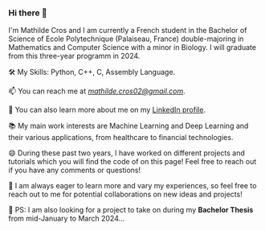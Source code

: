 ### Hi there 👋

I'm Mathilde Cros and I am currently a French student in the Bachelor of Science of Ecole Polytechnique (Palaiseau, France) double-majoring in Mathematics and Computer Science with a minor in Biology. I will graduate from this three-year programm in 2024.

🛠️ My Skills: Python, C++, C, Assembly Language.

📫 You can reach me at *mathilde.cros02@gmail.com*.

💬 You can also learn more about me on my [LinkedIn profile](https://www.linkedin.com/in/mathilde-cros2).

📚 My main work interests are Machine Learning and Deep Learning and their various applications, from healthcare to financial technologies. 

😄 During these past two years, I have worked on different projects and tutorials which you will find the code of on this page! Feel free to reach out if you have any comments or questions!

👯 I am always eager to learn more and vary my experiences, so feel free to reach out to me for potential collaborations on new ideas and projects!

🔎 PS: I am also looking for a project to take on during my **Bachelor Thesis** from mid-January to March  2024...
